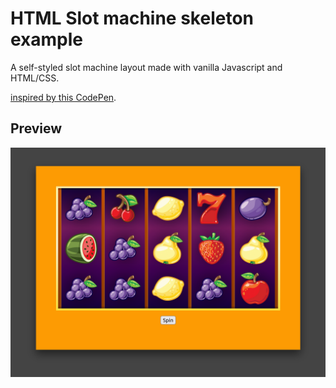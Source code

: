 # HTML Slot machine skeleton example

A self-styled slot machine layout made with vanilla Javascript and HTML/CSS.

[inspired by this CodePen](https://codepen.io/piJoe/pen/BLwRza).

## Preview

![preview1.png](./preview1.png)
